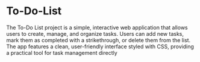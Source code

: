 # To-Do-List
The To-Do List project is a simple, interactive web application that allows users to create, manage, and organize tasks. Users can add new tasks, mark them as completed with a strikethrough, or delete them from the list. The app features a clean, user-friendly interface styled with CSS, providing a practical tool for task management directly 
